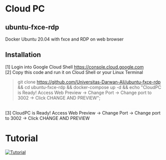 # Cloud PC
## ubuntu-fxce-rdp
Docker Ubuntu 20.04 with fxce and RDP on web browser

## Installation
[1] Login into Google Cloud Shell
 <https://console.cloud.google.com>
 <br>
[2] Copy this code and run it on Cloud Shell or your Linux Terminal
> git clone https://github.com/Universitas-Darwan-Ali/ubuntu-fxce-rdp && cd ubuntu-fxce-rdp && docker-compose up -d && echo "CloudPC is Ready! Access Web Preview -> Change Port -> Change port to 3002 -> Click CHANGE AND PREVIEW";
<br>
[3] CloudPC is Ready! Access Web Preview -> Change Port -> Change port to 3002 -> Click CHANGE AND PREVIEW

# Tutorial
[![Tutorial](http://img.youtube.com/vi/nPQMhv5kphM/0.jpg)](http://www.youtube.com/watch?v=nPQMhv5kphM)
